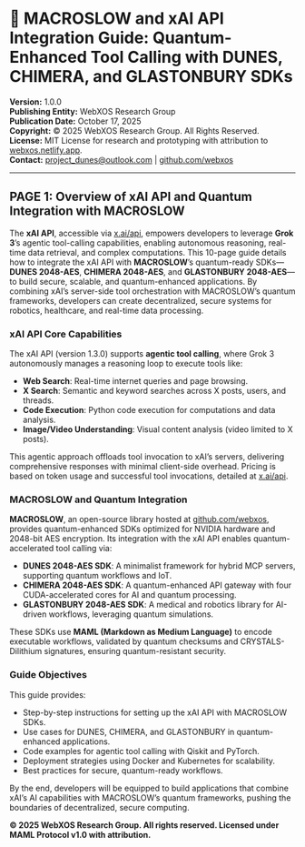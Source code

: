 # 🐪 MACROSLOW and xAI API Integration Guide: Quantum-Enhanced Tool Calling with DUNES, CHIMERA, and GLASTONBURY SDKs

**Version:** 1.0.0  
**Publishing Entity:** WebXOS Research Group  
**Publication Date:** October 17, 2025  
**Copyright:** © 2025 WebXOS Research Group. All Rights Reserved.  
**License:** MIT License for research and prototyping with attribution to [webxos.netlify.app](https://webxos.netlify.app).  
**Contact:** [project_dunes@outlook.com](mailto:project_dunes@outlook.com) | [github.com/webxos](https://github.com/webxos)

---

## PAGE 1: Overview of xAI API and Quantum Integration with MACROSLOW

The **xAI API**, accessible via [x.ai/api](https://x.ai/api), empowers developers to leverage **Grok 3**’s agentic tool-calling capabilities, enabling autonomous reasoning, real-time data retrieval, and complex computations. This 10-page guide details how to integrate the xAI API with **MACROSLOW**’s quantum-ready SDKs—**DUNES 2048-AES**, **CHIMERA 2048-AES**, and **GLASTONBURY 2048-AES**—to build secure, scalable, and quantum-enhanced applications. By combining xAI’s server-side tool orchestration with MACROSLOW’s quantum frameworks, developers can create decentralized, secure systems for robotics, healthcare, and real-time data processing.

### xAI API Core Capabilities
The xAI API (version 1.3.0) supports **agentic tool calling**, where Grok 3 autonomously manages a reasoning loop to execute tools like:
- **Web Search**: Real-time internet queries and page browsing.
- **X Search**: Semantic and keyword searches across X posts, users, and threads.
- **Code Execution**: Python code execution for computations and data analysis.
- **Image/Video Understanding**: Visual content analysis (video limited to X posts).

This agentic approach offloads tool invocation to xAI’s servers, delivering comprehensive responses with minimal client-side overhead. Pricing is based on token usage and successful tool invocations, detailed at [x.ai/api](https://x.ai/api).

### MACROSLOW and Quantum Integration
**MACROSLOW**, an open-source library hosted at [github.com/webxos](https://github.com/webxos), provides quantum-enhanced SDKs optimized for NVIDIA hardware and 2048-bit AES encryption. Its integration with the xAI API enables quantum-accelerated tool calling via:
- **DUNES 2048-AES SDK**: A minimalist framework for hybrid MCP servers, supporting quantum workflows and IoT.
- **CHIMERA 2048-AES SDK**: A quantum-enhanced API gateway with four CUDA-accelerated cores for AI and quantum processing.
- **GLASTONBURY 2048-AES SDK**: A medical and robotics library for AI-driven workflows, leveraging quantum simulations.

These SDKs use **MAML (Markdown as Medium Language)** to encode executable workflows, validated by quantum checksums and CRYSTALS-Dilithium signatures, ensuring quantum-resistant security.

### Guide Objectives
This guide provides:
- Step-by-step instructions for setting up the xAI API with MACROSLOW SDKs.
- Use cases for DUNES, CHIMERA, and GLASTONBURY in quantum-enhanced applications.
- Code examples for agentic tool calling with Qiskit and PyTorch.
- Deployment strategies using Docker and Kubernetes for scalability.
- Best practices for secure, quantum-ready workflows.

By the end, developers will be equipped to build applications that combine xAI’s AI capabilities with MACROSLOW’s quantum frameworks, pushing the boundaries of decentralized, secure computing.

**© 2025 WebXOS Research Group. All rights reserved. Licensed under MAML Protocol v1.0 with attribution.**

